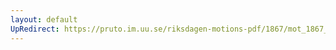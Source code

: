 ```yaml
---
layout: default
UpRedirect: https://pruto.im.uu.se/riksdagen-motions-pdf/1867/mot_1867__ak__80/mot_1867__ak__80-001.pdf
---
```

